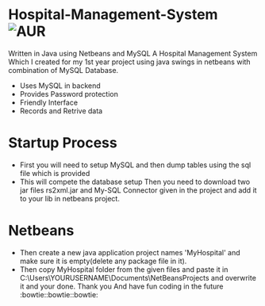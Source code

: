 # Hospital-Management-System ![AUR](https://img.shields.io/badge/BUILT%20WITH-Netbeans-blue.svg)
Written in Java using Netbeans and MySQL
A Hospital Management System Which I created for my 1st year project using java swings in netbeans with combination of MySQL Database.

* Uses MySQL in backend
* Provides Password protection
* Friendly Interface
* Records and Retrive data
# Startup Process
* First you will need to setup MySQL and then dump tables using the sql file which is provided
* This will compete the database setup
Then you need to download two jar files rs2xml.jar and My-SQL Connector given in the project and add it to your lib in netbeans project.
# Netbeans
* Then create a new java application project names 'MyHospital' and make sure it is empty(delete any package file in it).
* Then copy MyHospital folder from the given files and paste it in C:\Users\YOURUSERNAME\Documents\NetBeansProjects and overwrite it and your done.
Thank you And have fun coding in the future :bowtie::bowtie::bowtie:
